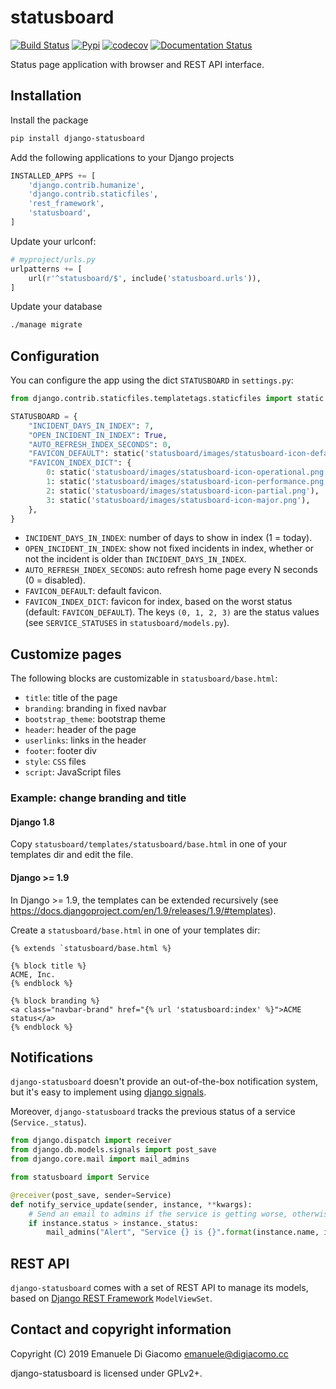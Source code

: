 # statusboard

[![Build Status](https://travis-ci.org/edigiacomo/django-statusboard.svg?branch=master)](https://travis-ci.org/edigiacomo/django-statusboard)
[![Pypi](https://img.shields.io/pypi/v/django-statusboard.svg)](https://pypi.python.org/pypi/django-statusboard/)
[![codecov](https://codecov.io/gh/edigiacomo/django-statusboard/branch/master/graph/badge.svg)](https://codecov.io/gh/edigiacomo/django-statusboard)
[![Documentation Status](https://readthedocs.org/projects/django-statusboard/badge/?version=stable)](https://django-statusboard.readthedocs.io/en/stable/?badge=stable)

Status page application with browser and REST API interface.

## Installation

Install the package

```sh
pip install django-statusboard
```

Add the following applications to your Django projects

```python
INSTALLED_APPS += [
    'django.contrib.humanize',
    'django.contrib.staticfiles',
    'rest_framework',
    'statusboard',
]
```

Update your urlconf:

```python
# myproject/urls.py
urlpatterns += [
    url(r'^statusboard/$', include('statusboard.urls')),
]
```

Update your database

```sh
./manage migrate
```

## Configuration

You can configure the app using the dict `STATUSBOARD` in `settings.py`:

```python
from django.contrib.staticfiles.templatetags.staticfiles import static

STATUSBOARD = {
    "INCIDENT_DAYS_IN_INDEX": 7,
    "OPEN_INCIDENT_IN_INDEX": True,
    "AUTO_REFRESH_INDEX_SECONDS": 0,
    "FAVICON_DEFAULT": static('statusboard/images/statusboard-icon-default.png'),
    "FAVICON_INDEX_DICT": {
        0: static('statusboard/images/statusboard-icon-operational.png'),
        1: static('statusboard/images/statusboard-icon-performance.png'),
        2: static('statusboard/images/statusboard-icon-partial.png'),
        3: static('statusboard/images/statusboard-icon-major.png'),
    },
}
```

* `INCIDENT_DAYS_IN_INDEX`: number of days to show in index (1 = today).
* `OPEN_INCIDENT_IN_INDEX`: show not fixed incidents in index, whether or not
  the incident is older than `INCIDENT_DAYS_IN_INDEX`.
* `AUTO_REFRESH_INDEX_SECONDS`: auto refresh home page every N seconds (0 = disabled).
* `FAVICON_DEFAULT`: default favicon.
* `FAVICON_INDEX_DICT`: favicon for index, based on the worst status (default:
  `FAVICON_DEFAULT`). The keys `(0, 1, 2, 3)` are the status values (see `SERVICE_STATUSES` in `statusboard/models.py`).

## Customize pages

The following blocks are customizable in `statusboard/base.html`:

* `title`: title of the page
* `branding`: branding in fixed navbar
* `bootstrap_theme`: bootstrap theme
* `header`: header of the page
* `userlinks`: links in the header
* `footer`: footer div
* `style`: `CSS` files
* `script`: JavaScript files

### Example: change branding and title


#### Django 1.8

Copy `statusboard/templates/statusboard/base.html` in one of your templates dir
and edit the file.

#### Django >= 1.9

In Django >= 1.9, the templates can be extended recursively (see
https://docs.djangoproject.com/en/1.9/releases/1.9/#templates).

Create a `statusboard/base.html` in one of your templates dir:

```
{% extends `statusboard/base.html %}

{% block title %}
ACME, Inc.
{% endblock %}

{% block branding %}
<a class="navbar-brand" href="{% url 'statusboard:index' %}">ACME status</a>
{% endblock %}
```

## Notifications

`django-statusboard` doesn't provide an out-of-the-box notification system, but
it's easy to implement using [django signals](https://docs.djangoproject.com/en/dev/topics/signals/).

Moreover, `django-statusboard` tracks the previous status of a service
(`Service._status`).

```python
from django.dispatch import receiver
from django.db.models.signals import post_save
from django.core.mail import mail_admins

from statusboard import Service

@receiver(post_save, sender=Service)
def notify_service_update(sender, instance, **kwargs):
    # Send an email to admins if the service is getting worse, otherwise do nothing.
    if instance.status > instance._status:
        mail_admins("Alert", "Service {} is {}".format(instance.name, instance.get_status_display()))
```

## REST API

`django-statusboard` comes with a set of REST API to manage its models, based on [Django REST Framework](https://www.django-rest-framework.org/) `ModelViewSet`.


## Contact and copyright information

Copyright (C) 2019 Emanuele Di Giacomo <emanuele@digiacomo.cc>

django-statusboard is licensed under GPLv2+.
